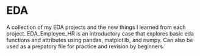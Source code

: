 # EDA
A collection of my EDA projects and the new things I learned from each project.
EDA_Employee_HR is an introductory case that explores basic eda functions and attributes using pandas, matplotlib, and numpy. Can also be used as a prepatory file for practice and revision by beginners.
